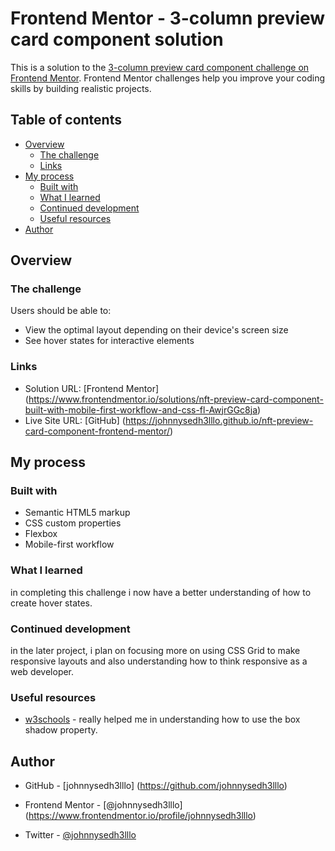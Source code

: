 # Frontend Mentor - 3-column preview card component solution

This is a solution to the [3-column preview card component challenge on Frontend Mentor](https://www.frontendmentor.io/challenges/3column-preview-card-component-pH92eAR2-). Frontend Mentor challenges help you improve your coding skills by building realistic projects. 

## Table of contents

- [Overview](#overview)
  - [The challenge](#the-challenge)
  - [Links](#links)
- [My process](#my-process)
  - [Built with](#built-with)
  - [What I learned](#what-i-learned)
  - [Continued development](#continued-development)
  - [Useful resources](#useful-resources)
- [Author](#author)


## Overview

### The challenge

Users should be able to:

- View the optimal layout depending on their device's screen size
- See hover states for interactive elements


### Links
- Solution URL: [Frontend Mentor]
(https://www.frontendmentor.io/solutions/nft-preview-card-component-built-with-mobile-first-workflow-and-css-fl-AwjrGGc8ja)
- Live Site URL: [GitHub]
(https://johnnysedh3lllo.github.io/nft-preview-card-component-frontend-mentor/)

## My process

### Built with
- Semantic HTML5 markup
- CSS custom properties
- Flexbox
- Mobile-first workflow

### What I learned
in completing this challenge i now have a better understanding of how to create hover states.

### Continued development
in the later project, i plan on focusing more on using CSS Grid to make responsive layouts and also understanding how to think responsive as a web developer.

### Useful resources
- [w3schools](https://www.w3schools.com) - really helped me in understanding how to use the box shadow property.


## Author
- GitHub - [johnnysedh3lllo] (https://github.com/johnnysedh3lllo)

- Frontend Mentor - [@johnnysedh3lllo] (https://www.frontendmentor.io/profile/johnnysedh3lllo)

- Twitter - [@johnnysedh3lllo](https://www.twitter.com/johnnysedh3lllo)
